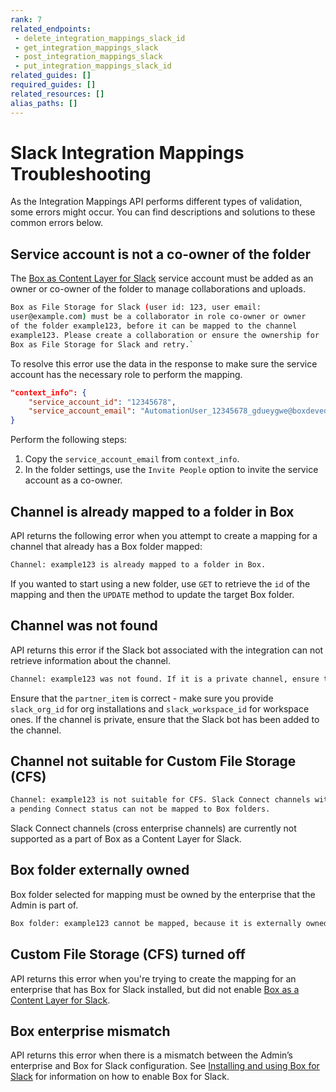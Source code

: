 ```yaml
---
rank: 7
related_endpoints:
 - delete_integration_mappings_slack_id
 - get_integration_mappings_slack
 - post_integration_mappings_slack
 - put_integration_mappings_slack_id
related_guides: []
required_guides: []
related_resources: []
alias_paths: []
---
```


# Slack Integration Mappings Troubleshooting

As the Integration Mappings API performs different types of
validation, some errors might occur. You can find descriptions
and solutions to these common errors below.

## Service account is not a co-owner of the folder

The [Box as Content Layer for Slack][1] service account must be added
as an owner or co-owner of the folder to manage collaborations and uploads.

```sh
Box as File Storage for Slack (user id: 123, user email:
user@example.com) must be a collaborator in role co-owner or owner
of the folder example123, before it can be mapped to the channel
example123. Please create a collaboration or ensure the ownership for
Box as File Storage for Slack and retry.`
```

To resolve this error use the data in the response to make sure the
service account has the necessary role to perform the mapping.

```json
"context_info": {
    "service_account_id": "12345678",
    "service_account_email": "AutomationUser_12345678_gdueygwe@boxdevedition.com",
}
```

Perform the following steps:

1. Copy the  `service_account_email` from `context_info`.
2. In the folder settings, use the `Invite People`
option to invite the service account as a co-owner.

## Channel is already mapped to a folder in Box

API returns the following error when you attempt to create
a mapping for a channel that already has a Box folder mapped:

```sh
Channel: example123 is already mapped to a folder in Box.
```

If you wanted to start using a new folder, use `GET` to retrieve
the `id` of the mapping and then the `UPDATE` method to update the
target Box folder.

## Channel was not found

API returns this error if the Slack bot associated with the integration
can not retrieve information about the channel.

<!-- markdownlint-disable line-length -->
```sh
Channel: example123 was not found. If it is a private channel, ensure that Box has been added to the channel.
```
<!-- markdownlint-enable line-length -->

Ensure that the `partner_item` is correct - make sure you provide `slack_org_id`
for org installations and `slack_workspace_id` for workspace ones. If the
channel is private, ensure that the Slack bot has been added to the channel.

## Channel not suitable for Custom File Storage (CFS)

<!-- markdownlint-disable line-length -->
```sh
Channel: example123 is not suitable for CFS. Slack Connect channels with
a pending Connect status can not be mapped to Box folders.
```
<!-- markdownlint-enable line-length -->

Slack Connect channels (cross enterprise channels) are currently not supported
as a part of Box as a Content Layer for Slack.

## Box folder externally owned

Box folder selected for mapping must be owned by the enterprise that the Admin
is part of.

<!-- markdownlint-disable line-length -->
```sh
Box folder: example123 cannot be mapped, because it is externally owned. Mapped folder must belong to the enterprise: example_enterprise.
```
<!-- markdownlint-enable line-length -->

## Custom File Storage (CFS) turned off

API returns this error when you're trying to create the mapping for an
enterprise that has Box for Slack installed, but did not enable
[Box as a Content Layer for Slack][1].

## Box enterprise mismatch

API returns this error when there is a mismatch between the Admin’s enterprise
and Box for Slack configuration. See [Installing and using Box for Slack][2]
for information on how to enable Box for Slack.

[1]: https://support.box.com/hc/en-us/articles/4415585987859-Box-as-the-Content-Layer-for-Slack
[2]: https://support.box.com/hc/en-us/articles/360044195313-Installing-and-Using-the-Box-for-Slack-Integration
